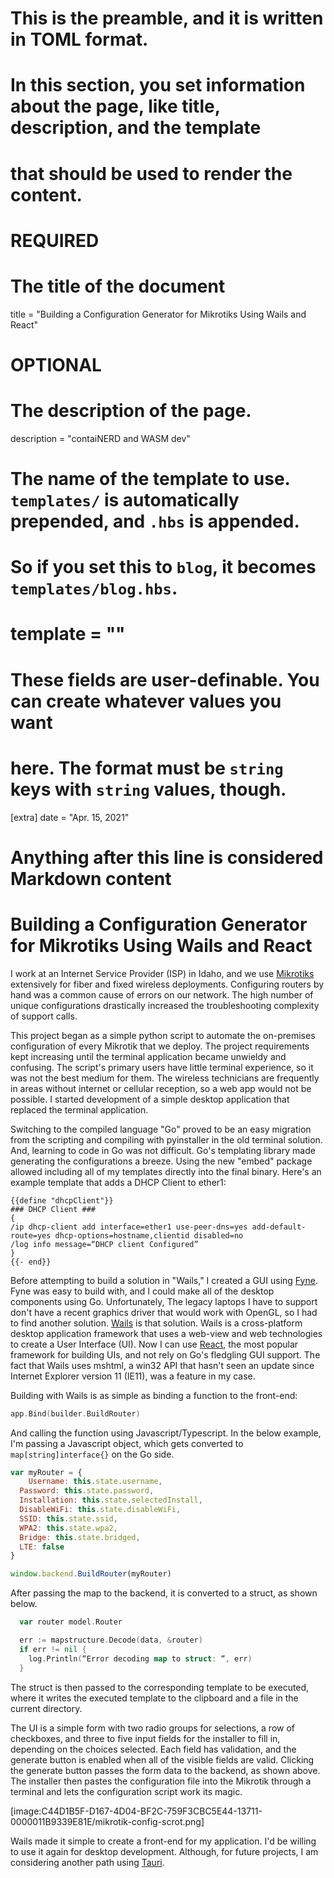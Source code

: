 
# This is the preamble, and it is written in TOML format.
# In this section, you set information about the page, like title, description, and the template
# that should be used to render the content.

# REQUIRED

# The title of the document
title = "Building a Configuration Generator for Mikrotiks Using Wails and React"

# OPTIONAL

# The description of the page.
description = "contaiNERD and WASM dev"

# The name of the template to use. `templates/` is automatically prepended, and `.hbs` is appended.
# So if you set this to `blog`, it becomes `templates/blog.hbs`.
# template = ""

# These fields are user-definable. You can create whatever values you want
# here. The format must be `string` keys with `string` values, though.
[extra]
date = "Apr. 15, 2021"

# Anything after this line is considered Markdown content
# Building a Configuration Generator for Mikrotiks Using Wails and React
I work at an Internet Service Provider (ISP) in Idaho, and we use [Mikrotiks](https://mikrotik.com) extensively for fiber and fixed wireless deployments.  Configuring routers by hand was a common cause of errors on our network.  The high number of unique configurations drastically increased the troubleshooting complexity of support calls.

This project began as a simple python script to automate the on-premises configuration of every Mikrotik that we deploy.  The project requirements kept increasing until the terminal application became unwieldy and confusing.  The script's primary users have little terminal experience, so it was not the best medium for them.  The wireless technicians are frequently in areas without internet or cellular reception, so a web app would not be possible.  I started development of a simple desktop application that replaced the terminal application.

Switching to the compiled language "Go" proved to be an easy migration from the scripting and compiling with pyinstaller in the old terminal solution.   And, learning to code in Go was not difficult. Go's templating library made generating the configurations a breeze.  Using the new "embed" package allowed including all of my templates directly into the final binary. Here's an example template that adds a DHCP Client to ether1: 

```jinja2
{{define "dhcpClient"}}
### DHCP Client ###
{
/ip dhcp-client add interface=ether1 use-peer-dns=yes add-default-route=yes dhcp-options=hostname,clientid disabled=no
/log info message=“DHCP client Configured”
}
{{- end}}
```

Before attempting to build a solution in "Wails," I created a GUI using [Fyne](https://fyne.io).  Fyne was easy to build with, and I could make all of the desktop components using Go.  Unfortunately, The legacy laptops I have to support don't have a recent graphics driver that would work with OpenGL, so I had to find another solution.  [Wails](https://wails.app) is that solution.  Wails is a cross-platform desktop application framework that uses a web-view and web technologies to create a User Interface (UI).  Now I can use [React](https://reactjs.org), the most popular framework for building UIs, and not rely on Go's fledgling GUI  support.  The fact that Wails uses mshtml, a win32 API that hasn't seen an update since Internet Explorer version 11 (IE11), was a feature in my case.

Building with Wails is as simple as binding a function to the front-end:

```go
app.Bind(builder.BuildRouter)
```

And calling the function using Javascript/Typescript.  In the below example, I'm passing a Javascript object, which gets converted to `map[string]interface{}` on the Go side.

```js
var myRouter = {
	Username: this.state.username,
  Password: this.state.password,
  Installation: this.state.selectedInstall,
  DisableWiFi: this.state.disableWiFi,
  SSID: this.state.ssid,
  WPA2: this.state.wpa2,
  Bridge: this.state.bridged,
  LTE: false
}

window.backend.BuildRouter(myRouter)
```

After passing the map to the backend, it is converted to a struct, as shown below.

```go
  var router model.Router

  err := mapstructure.Decode(data, &router)
  if err != nil {
    log.Println(“Error decoding map to struct: “, err)
  }
```

The struct is then passed to the corresponding template to be executed, where it writes the executed template to the clipboard and a file in the current directory.  

The UI is a simple form with two radio groups for selections, a row of checkboxes, and three to five input fields for the installer to fill in, depending on the choices selected.  Each field has validation, and the generate button is enabled when all of the visible fields are valid. Clicking the generate button passes the form data to the backend, as shown above.  The installer then pastes the configuration file into the Mikrotik through a terminal and lets the configuration script work its magic.       

[image:C44D1B5F-D167-4D04-BF2C-759F3CBC5E44-13711-0000011B9339E81E/mikrotik-config-scrot.png]

Wails made it simple to create a front-end for my application. I'd be willing to use it again for desktop development.  Although, for future projects, I am considering another path using [Tauri](https://tauri.studio). 